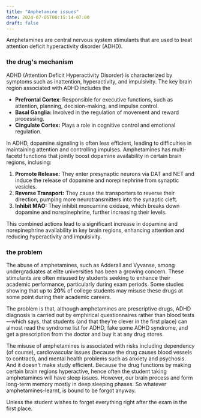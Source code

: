 ```yaml
---
title: "Amphetamine issues"
date: 2024-07-05T00:15:14-07:00
draft: false
---
```


Amphetamines are central nervous system stimulants that are used to treat attention deficit hyperactivity disorder (ADHD).

### the drug's mechanism

ADHD (Attention Deficit Hyperactivity Disorder) is characterized by symptoms such as inattention, hyperactivity, and impulsivity. The key brain region associated with ADHD includes the 

- **Prefrontal Cortex**: Responsible for executive functions, such as attention, planning, decision-making, and impulse control.
- **Basal Ganglia:** Involved in the regulation of movement and reward processing.
- **Cingulate Cortex:** Plays a role in cognitive control and emotional regulation.

In ADHD, dopamine signaling is often less efficient, leading to difficulties in maintaining attention and controlling impulses. Amphetamines has multi-facetd functions that jointly boost dopamine availability in certain brain regions, inclusing:

1. **Promote Release:** They enter presynaptic neurons via DAT and NET and induce the release of dopamine and norepinephrine from synaptic vesicles.
2. **Reverse Transport:** They cause the transporters to reverse their direction, pumping more neurotransmitters into the synaptic cleft.
3. **Inhibit MAO:** They inhibit monoamine oxidase, which breaks down dopamine and norepinephrine, further increasing their levels.

This combined actions lead to a significant increase in dopamine and norepinephrine availability in key brain regions, enhancing attention and reducing hyperactivity and impulsivity.

### the problem

The abuse of amphetamines, such as Adderall and Vyvanse, among undergraduates at elite universities has been a growing concern. These stimulants are often misused by students seeking to enhance their academic performance, particularly during exam periods. Some studies showing that up to **20%** of college students may misuse these drugs at some point during their academic careers.

The problem is that, although amphetamines are prescriptive drugs, ADHD diagnosis is carried out by emphirical questionnaires rather than blood tests—which says, that students (and that they're clever in the first place) can almost read the syndrome list for ADHD, fake some ADHD syndrome, and get a prescription from the doctor and buy it at any drug stores.

The misuse of amphetamines is associated with risks including dependency (of course), cardiovascular issues (because the drug causes blood vessels to contract), and mental health problems such as anxiety and psychosis. And it doesn't make study efficient. Because the drug functions by making certain brain regions hyperactive, hence often the student taking amphetamines will have sleep issues. However, our brain process and form long-term memory mostly in deep sleeping phases. So whatever amphetamines-learnt, is bound to be forgot anyway.

Unless the student wishes to forget everything right after the exam in the first place.
